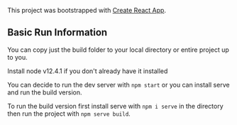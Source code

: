 This project was bootstrapped with [Create React App](https://github.com/facebook/create-react-app).

## Basic Run Information

You can copy just the build folder to your local directory or entire project up to you.

Install node v12.4.1 if you don't already have it installed

You can decide to run the dev server with `npm start` or you can install serve and run the build version.

To run the build version first install serve with `npm i serve` in the directory then run the project with `npm serve build`.
